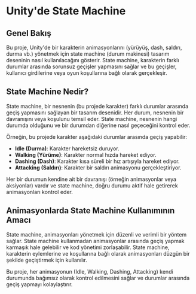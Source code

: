 # Unity'de State Machine

## Genel Bakış

Bu proje, Unity'de bir karakterin animasyonlarını (yürüyüş, dash, saldırı, durma vb.) yönetmek için state machine (durum makinesi) tasarım deseninin nasıl kullanılacağını gösterir. State machine, karakterin farklı durumlar arasında sorunsuz geçişler yapmasını sağlar ve bu geçişler, kullanıcı girdilerine veya oyun koşullarına bağlı olarak gerçekleşir.

## State Machine Nedir?

State machine, bir nesnenin (bu projede karakter) farklı durumlar arasında geçiş yapmasını sağlayan bir tasarım desenidir. Her durum, nesnenin bir davranışını veya koşulunu temsil eder. State machine, nesnenin hangi durumda olduğunu ve bir durumdan diğerine nasıl geçeceğini kontrol eder.

Örneğin, bu projede karakter aşağıdaki durumlar arasında geçiş yapabilir:

- **Idle (Durma)**: Karakter hareketsiz duruyor.
- **Walking (Yürüme)**: Karakter normal hızda hareket ediyor.
- **Dashing (Dash)**: Karakter kısa süreli bir hız artışıyla hareket ediyor.
- **Attacking (Saldırı)**: Karakter bir saldırı animasyonu gerçekleştiriyor.

Her bir durumun kendine ait bir davranışı (örneğin animasyonlar veya aksiyonlar) vardır ve state machine, doğru durumu aktif hale getirerek animasyonları kontrol eder.

## Animasyonlarda State Machine Kullanımının Amacı

State machine, animasyonları yönetmek için düzenli ve verimli bir yöntem sağlar. State machine kullanmadan animasyonlar arasında geçiş yapmak karmaşık hale gelebilir ve kod yönetimi zorlaşabilir. State machine, karakterin eylemlerine ve koşullarına bağlı olarak animasyonları düzgün bir şekilde geçiştirmek için kullanılır.

Bu proje, her animasyonun (Idle, Walking, Dashing, Attacking) kendi durumunda bağımsız olarak kontrol edilmesini sağlar ve durumlar arasında geçiş yapmayı kolaylaştırır.


